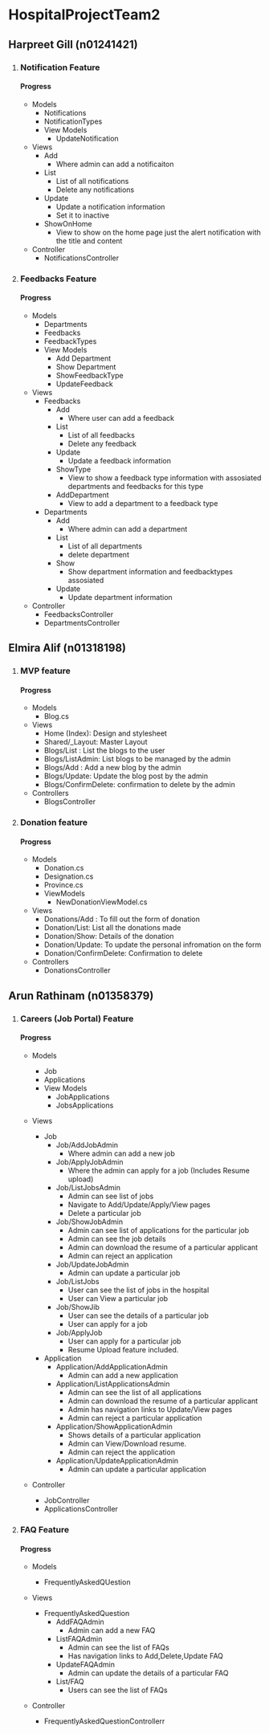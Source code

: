 # HospitalProjectTeam2

## Harpreet Gill (n01241421)
1. ### Notification Feature 
    #### Progress
      - Models
        - Notifications
        - NotificationTypes
        - View Models
          - UpdateNotification
      - Views
        - Add
          - Where admin can add a notificaiton
        - List
          - List of all notifications
          - Delete any notifications
        - Update
          - Update a notification information
          - Set it to inactive
        - ShowOnHome 
          - View to show on the home page just the alert notification with the title and content
      - Controller
        - NotificationsController
2. ### Feedbacks Feature
    #### Progress
      - Models
        - Departments
        - Feedbacks
        - FeedbackTypes
        - View Models
          - Add Department
          - Show Department
          - ShowFeedbackType
          - UpdateFeedback
      - Views
        - Feedbacks
          - Add
            - Where user can add a feedback
          - List
            - List of all feedbacks
            - Delete any feedback
          - Update
            - Update a feedback information
          - ShowType 
            - View to show a feedback type information with assosiated departments and feedbacks for this type
          - AddDepartment
            - View to add a department to a feedback type
        - Departments
          - Add
            - Where admin can add a department
          - List 
            - List of all departments
            - delete department
          - Show
            - Show department information and feedbacktypes assosiated
          - Update
            - Update department information
      - Controller
        - FeedbacksController
        - DepartmentsController
        
## Elmira Alif (n01318198)
1. ### MVP feature 
    #### Progress
      - Models
        - Blog.cs
      - Views
        - Home (Index): Design and stylesheet 
        - Shared/_Layout: Master Layout
        - Blogs/List : List the blogs to the user
        - Blogs/ListAdmin: List blogs to be managed by the admin
        - Blogs/Add : Add a new blog by the admin
        - Blogs/Update: Update the blog post by the admin
        - Blogs/ConfirmDelete: confirmation to delete by the admin
      - Controllers
        - BlogsController
2. ### Donation feature 
    #### Progress
    - Models
        - Donation.cs
        - Designation.cs
        - Province.cs
        - ViewModels
            - NewDonationViewModel.cs
    - Views
        - Donations/Add : To fill out the form of donation
        - Donation/List: List all the donations made 
        - Donation/Show: Details of the donation
        - Donation/Update: To update the personal infromation on the form
        - Donation/ConfirmDelete: Confirmation to delete
    - Controllers
        - DonationsController
        
 ## Arun Rathinam (n01358379)
1. ### Careers (Job Portal) Feature 
    #### Progress
      - Models
        - Job
        - Applications
        - View Models
          - JobApplications
          - JobsApplications
          
      - Views
        - Job
            - Job/AddJobAdmin
              - Where admin can add a new job
            - Job/ApplyJobAdmin
              - Where the admin can apply for a job (Includes Resume upload)
            - Job/ListJobsAdmin
              - Admin can see list of jobs
              - Navigate to Add/Update/Apply/View pages
              - Delete a particular job
            - Job/ShowJobAdmin 
              - Admin can see list of applications for the particular job
              - Admin can see the job details
              - Admin can download the resume of a particular applicant
              - Admin can reject an application
            - Job/UpdateJobAdmin
              - Admin can update a particular job
            - Job/ListJobs
              - User can see the list of jobs in the hospital
              - User can View a particular job
            - Job/ShowJib
              - User can see the details of a particular job
              - User can apply for a job
            - Job/ApplyJob
              - User can apply for a particular job
              - Resume Upload feature included. 
        - Application
            - Application/AddApplicationAdmin
              - Admin can add a new application
            - Application/ListApplicationsAdmin
              - Admin can see the list of all applications
              - Admin can download the resume of a particular applicant
              - Admin has navigation links to Update/View pages
              - Admin can reject a particular application
            - Application/ShowApplicationAdmin
              - Shows details of a particular application
              - Admin can View/Download resume. 
              - Admin can reject the application
            - Application/UpdateApplicationAdmin
              - Admin can update a particular application
        
          
      - Controller
        - JobController
        - ApplicationsController
2. ### FAQ Feature
    #### Progress
      - Models
        - FrequentlyAskedQUestion
      
      - Views
        - FrequentlyAskedQuestion
          - AddFAQAdmin
            - Admin can add a new FAQ
          - ListFAQAdmin
            - Admin can see the list of FAQs
            - Has navigation links to Add,Delete,Update FAQ
          - UpdateFAQAdmin
            - Admin can update the details of a particular FAQ
          - List/FAQ 
            - Users can see the list of FAQs
            
      - Controller
        - FrequentlyAskedQuestionControllerr
        
     
        
